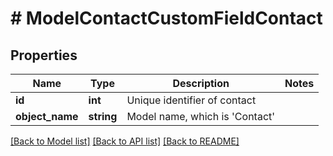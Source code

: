 # # ModelContactCustomFieldContact

## Properties

Name | Type | Description | Notes
------------ | ------------- | ------------- | -------------
**id** | **int** | Unique identifier of contact |
**object_name** | **string** | Model name, which is &#39;Contact&#39; |

[[Back to Model list]](../../README.md#models) [[Back to API list]](../../README.md#endpoints) [[Back to README]](../../README.md)
